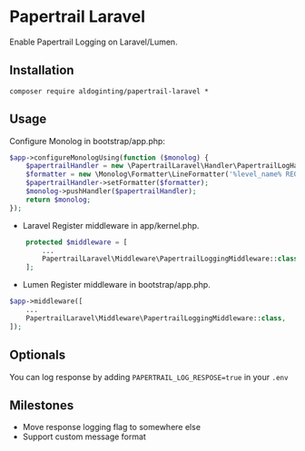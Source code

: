 # Papertrail Laravel
Enable Papertrail Logging on Laravel/Lumen.

## Installation
``` composer require aldoginting/papertrail-laravel * ```

## Usage
Configure Monolog in bootstrap/app.php:
```php
$app->configureMonologUsing(function ($monolog) {
    $papertrailHandler = new \PapertrailLaravel\Handler\PapertrailLogHandler({YOUR_PAPERTRAIL_HOST}, {YOUR_PAPERTRAIL_PORT}, {APP_NAME(optional)});
    $formatter = new \Monolog\Formatter\LineFormatter('%level_name% REQUEST: %message%');
    $papertrailHandler->setFormatter($formatter);
    $monolog->pushHandler($papertrailHandler);
    return $monolog;
});
```
- Laravel
Register middleware in app/kernel.php.
```php
    protected $middleware = [
        ...
        PapertrailLaravel\Middleware\PapertrailLoggingMiddleware::class,
    ];
```
- Lumen
Register middleware in bootstrap/app.php.
```php
$app->middleware([
    ...
    PapertrailLaravel\Middleware\PapertrailLoggingMiddleware::class,
]);
```

## Optionals
You can log response by adding `PAPERTRAIL_LOG_RESPOSE=true` in your `.env`

## Milestones
- Move response logging flag to somewhere else
- Support custom message format
